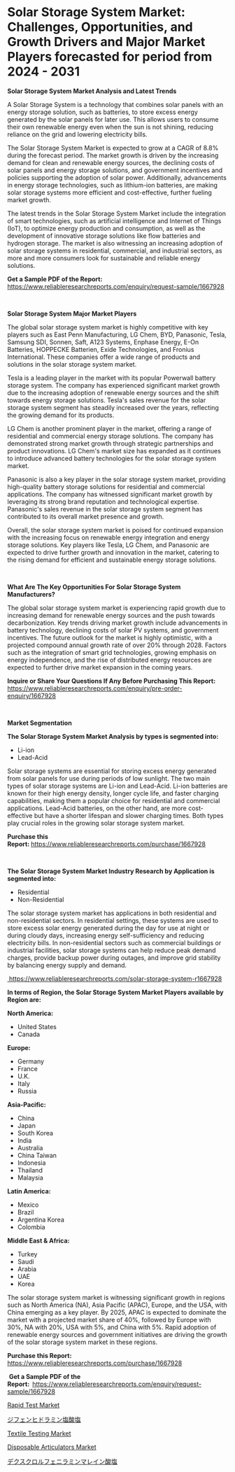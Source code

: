 <p><h1>Solar Storage System Market: Challenges, Opportunities, and Growth Drivers and Major Market Players forecasted for period from 2024 - 2031</h1></p><p><strong>Solar Storage System Market Analysis and Latest Trends</strong></p>
<p><p>A Solar Storage System is a technology that combines solar panels with an energy storage solution, such as batteries, to store excess energy generated by the solar panels for later use. This allows users to consume their own renewable energy even when the sun is not shining, reducing reliance on the grid and lowering electricity bills.</p><p>The Solar Storage System Market is expected to grow at a CAGR of 8.8% during the forecast period. The market growth is driven by the increasing demand for clean and renewable energy sources, the declining costs of solar panels and energy storage solutions, and government incentives and policies supporting the adoption of solar power. Additionally, advancements in energy storage technologies, such as lithium-ion batteries, are making solar storage systems more efficient and cost-effective, further fueling market growth.</p><p>The latest trends in the Solar Storage System Market include the integration of smart technologies, such as artificial intelligence and Internet of Things (IoT), to optimize energy production and consumption, as well as the development of innovative storage solutions like flow batteries and hydrogen storage. The market is also witnessing an increasing adoption of solar storage systems in residential, commercial, and industrial sectors, as more and more consumers look for sustainable and reliable energy solutions.</p></p>
<p><strong>Get a Sample PDF of the Report:&nbsp;</strong> <a href="https://www.reliableresearchreports.com/enquiry/request-sample/1667928">https://www.reliableresearchreports.com/enquiry/request-sample/1667928</a></p>
<p>&nbsp;</p>
<p><strong>Solar Storage System Major Market Players</strong></p>
<p><p>The global solar storage system market is highly competitive with key players such as East Penn Manufacturing, LG Chem, BYD, Panasonic, Tesla, Samsung SDI, Sonnen, Saft, A123 Systems, Enphase Energy, E-On Batteries, HOPPECKE Batterien, Exide Technologies, and Fronius International. These companies offer a wide range of products and solutions in the solar storage system market.</p><p>Tesla is a leading player in the market with its popular Powerwall battery storage system. The company has experienced significant market growth due to the increasing adoption of renewable energy sources and the shift towards energy storage solutions. Tesla's sales revenue for the solar storage system segment has steadily increased over the years, reflecting the growing demand for its products.</p><p>LG Chem is another prominent player in the market, offering a range of residential and commercial energy storage solutions. The company has demonstrated strong market growth through strategic partnerships and product innovations. LG Chem's market size has expanded as it continues to introduce advanced battery technologies for the solar storage system market.</p><p>Panasonic is also a key player in the solar storage system market, providing high-quality battery storage solutions for residential and commercial applications. The company has witnessed significant market growth by leveraging its strong brand reputation and technological expertise. Panasonic's sales revenue in the solar storage system segment has contributed to its overall market presence and growth.</p><p>Overall, the solar storage system market is poised for continued expansion with the increasing focus on renewable energy integration and energy storage solutions. Key players like Tesla, LG Chem, and Panasonic are expected to drive further growth and innovation in the market, catering to the rising demand for efficient and sustainable energy storage solutions.</p></p>
<p>&nbsp;</p>
<p><strong>What Are The Key Opportunities For Solar Storage System Manufacturers?</strong></p>
<p><p>The global solar storage system market is experiencing rapid growth due to increasing demand for renewable energy sources and the push towards decarbonization. Key trends driving market growth include advancements in battery technology, declining costs of solar PV systems, and government incentives. The future outlook for the market is highly optimistic, with a projected compound annual growth rate of over 20% through 2028. Factors such as the integration of smart grid technologies, growing emphasis on energy independence, and the rise of distributed energy resources are expected to further drive market expansion in the coming years.</p></p>
<p><strong>Inquire or Share Your Questions If Any Before Purchasing This Report:</strong> <a href="https://www.reliableresearchreports.com/enquiry/pre-order-enquiry/1667928">https://www.reliableresearchreports.com/enquiry/pre-order-enquiry/1667928</a></p>
<p>&nbsp;</p>
<p><strong>Market Segmentation</strong></p>
<p><strong>The Solar Storage System Market Analysis by types is segmented into:</strong></p>
<p><ul><li>Li-ion</li><li>Lead-Acid</li></ul></p>
<p><p>Solar storage systems are essential for storing excess energy generated from solar panels for use during periods of low sunlight. The two main types of solar storage systems are Li-ion and Lead-Acid. Li-ion batteries are known for their high energy density, longer cycle life, and faster charging capabilities, making them a popular choice for residential and commercial applications. Lead-Acid batteries, on the other hand, are more cost-effective but have a shorter lifespan and slower charging times. Both types play crucial roles in the growing solar storage system market.</p></p>
<p><strong>Purchase this Report:&nbsp;</strong><a href="https://www.reliableresearchreports.com/purchase/1667928">https://www.reliableresearchreports.com/purchase/1667928</a></p>
<p>&nbsp;</p>
<p><strong>The Solar Storage System Market Industry Research by Application is segmented into:</strong></p>
<p><ul><li>Residential</li><li>Non-Residential</li></ul></p>
<p><p>The solar storage system market has applications in both residential and non-residential sectors. In residential settings, these systems are used to store excess solar energy generated during the day for use at night or during cloudy days, increasing energy self-sufficiency and reducing electricity bills. In non-residential sectors such as commercial buildings or industrial facilities, solar storage systems can help reduce peak demand charges, provide backup power during outages, and improve grid stability by balancing energy supply and demand.</p></p>
<p><a href="https://www.reliableresearchreports.com/solar-storage-system-r1667928">&nbsp;https://www.reliableresearchreports.com/solar-storage-system-r1667928</a></p>
<p><strong>In terms of Region, the Solar Storage System Market Players available by Region are:</strong></p>
<p>
    <p> <strong> North America: </strong>
        <ul>
            <li>United States</li>
            <li>Canada</li>
        </ul>
        </p> 
    <p> <strong> Europe: </strong>
        <ul>
            <li>Germany</li>
            <li>France</li>
            <li>U.K.</li>
            <li>Italy</li>
            <li>Russia</li>
        </ul>
        </p> 
    <p> <strong> Asia-Pacific: </strong>
        <ul>
            <li>China</li>
            <li>Japan</li>
            <li>South Korea</li>
            <li>India</li>
            <li>Australia</li>
            <li>China Taiwan</li>
            <li>Indonesia</li>
            <li>Thailand</li>
            <li>Malaysia</li>
        </ul>
        </p> 
    <p> <strong> Latin America: </strong>
        <ul>
            <li>Mexico</li>
            <li>Brazil</li>
            <li>Argentina Korea</li>
            <li>Colombia</li>
        </ul>
        </p> 
    <p> <strong> Middle East & Africa: </strong>
        <ul>
            <li>Turkey</li>
            <li>Saudi</li>
            <li>Arabia</li>
            <li>UAE</li>
            <li>Korea</li>
        </ul>
    </p>
    </p>
<p><p>The solar storage system market is witnessing significant growth in regions such as North America (NA), Asia Pacific (APAC), Europe, and the USA, with China emerging as a key player. By 2025, APAC is expected to dominate the market with a projected market share of 40%, followed by Europe with 30%, NA with 20%, USA with 5%, and China with 5%. Rapid adoption of renewable energy sources and government initiatives are driving the growth of the solar storage system market in these regions.</p></p>
<p><strong>Purchase this Report: </strong><a href="https://www.reliableresearchreports.com/purchase/1667928">https://www.reliableresearchreports.com/purchase/1667928</a></p>
<p>&nbsp;<strong>Get a Sample PDF of the Report:&nbsp;&nbsp;</strong><a href="https://www.reliableresearchreports.com/enquiry/request-sample/1667928">https://www.reliableresearchreports.com/enquiry/request-sample/1667928</a></p>
<p><strong></strong></p>
<p><p><a href="https://www.linkedin.com/pulse/rapid-test-market-exploring-share-trends-future-growth-syncognis-qkbte">Rapid Test Market</a></p><p><a href="https://github.com/mm14022023/Market-Research-Report-List-1/blob/main/146879553459.md">ジフェンヒドラミン塩酸塩</a></p><p><a href="https://www.linkedin.com/pulse/textile-testing-market-insight-trends-growth-forecasted-from-dio4e">Textile Testing Market</a></p><p><a href="https://github.com/dx0328/Market-Research-Report-List-2/blob/main/disposable-articulators-market.md">Disposable Articulators Market</a></p><p><a href="https://github.com/RudySimonis2023/Market-Research-Report-List-1/blob/main/270389453460.md">デクスクロルフェニラミンマレイン酸塩</a></p></p>